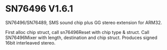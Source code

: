 # SN76496 V1.6.1
SN76496/SN76489, SMS sound chip plus GG stereo extension for ARM32.

First alloc chip struct, call sn76496Reset with chip type & struct.
Call SN76496Mixer with length, destination and chip struct.
Produces signed 16bit interleaved stereo.
